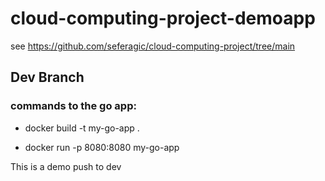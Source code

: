 # cloud-computing-project-demoapp
see https://github.com/seferagic/cloud-computing-project/tree/main

## Dev Branch

### commands to the go app:
- docker build -t my-go-app . 

- docker run -p 8080:8080 my-go-app

This is a demo push to dev
